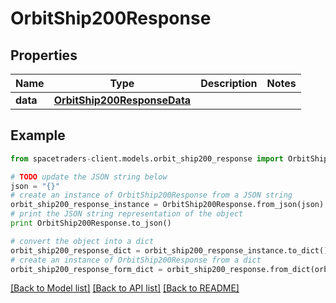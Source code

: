# OrbitShip200Response



## Properties

Name | Type | Description | Notes
------------ | ------------- | ------------- | -------------
**data** | [**OrbitShip200ResponseData**](OrbitShip200ResponseData.md) |  | 

## Example

```python
from spacetraders-client.models.orbit_ship200_response import OrbitShip200Response

# TODO update the JSON string below
json = "{}"
# create an instance of OrbitShip200Response from a JSON string
orbit_ship200_response_instance = OrbitShip200Response.from_json(json)
# print the JSON string representation of the object
print OrbitShip200Response.to_json()

# convert the object into a dict
orbit_ship200_response_dict = orbit_ship200_response_instance.to_dict()
# create an instance of OrbitShip200Response from a dict
orbit_ship200_response_form_dict = orbit_ship200_response.from_dict(orbit_ship200_response_dict)
```
[[Back to Model list]](../README.md#documentation-for-models) [[Back to API list]](../README.md#documentation-for-api-endpoints) [[Back to README]](../README.md)


